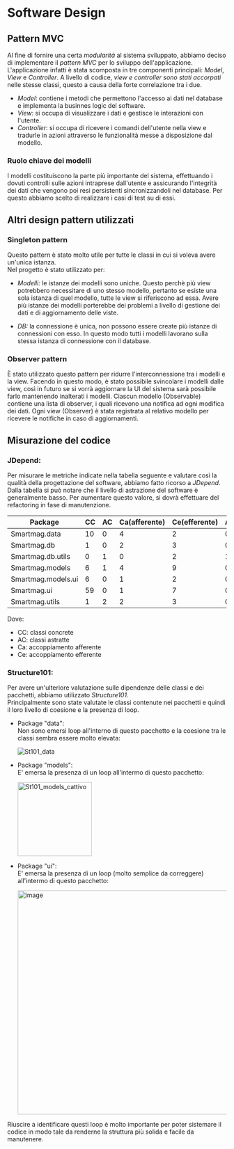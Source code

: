 # Software Design

## Pattern MVC

Al fine di fornire una certa *modularità* al sistema sviluppato, abbiamo deciso di implementare il *pattern MVC* per lo sviluppo dell'applicazione.
L'applicazione infatti è stata scomposta in tre componenti principali: *Model*, *View* e *Controller*.
A livello di codice, *view e controller sono stati accorpati* nelle stesse classi, questo a causa della forte correlazione tra i due.
- *Model*: contiene i metodi che permettono l'accesso ai dati nel database e implementa la businnes logic del software.
- *View*: si occupa di visualizzare i dati e gestisce le interazioni con l'utente.
- *Controller*: si occupa di ricevere i comandi dell'utente nella view e tradurle in azioni attraverso le funzionalità messe a disposizione dal modello.

### Ruolo chiave dei modelli

I modelli costituiscono la parte più importante del sistema, effettuando i dovuti controlli sulle azioni intraprese dall'utente e assicurando l'integrità dei dati che vengono poi resi persistenti sincronizzandoli nel database. Per questo abbiamo scelto di realizzare i casi di test su di essi.


## Altri design pattern utilizzati

### Singleton pattern

Questo pattern è stato molto utile per tutte le classi in cui si voleva avere un'unica istanza.  
Nel progetto è stato utilizzato per:

- _Modelli:_ le istanze dei modelli sono uniche. Questo perchè più view potrebbero necessitare di uno stesso modello, pertanto se esiste una sola
  istanza di quel modello, tutte le view si riferiscono ad essa.
  Avere più istanze dei modelli porterebbe dei problemi a livello di gestione dei dati e di aggiornamento delle viste.
  
- _DB:_ la connessione è unica, non possono essere create più istanze di connessioni con esso. In questo modo tutti i modelli lavorano sulla stessa istanza di connessione con il database.

### Observer pattern
È stato utilizzato questo pattern per ridurre l'interconnessione tra i modelli e la view.
Facendo in questo modo, è stato possibile svincolare i modelli dalle view, così in futuro se si vorrà aggiornare la UI del sistema sarà possibile farlo mantenendo inalterati i modelli.
Ciascun modello (Observable) contiene una lista di observer, i quali ricevono una notifica ad ogni modifica dei dati.
Ogni view (Observer) è stata registrata al relativo modello per ricevere le notifiche in caso di aggiornamenti.

## Misurazione del codice
### JDepend:
Per misurare le metriche indicate nella tabella seguente e valutare così la qualità della progettazione del software, abbiamo fatto ricorso a *JDepend*.  
Dalla tabella si può notare che il livello di astrazione del software è generalmente basso. Per aumentare questo valore, si dovrà effettuare del refactoring in fase di manutenzione.

| Package            | CC | AC | Ca(afferente) | Ce(efferente)  | Astrazione | Instabilità |
|--------------------|----|----|---------------|----------------|------------|-------------|
| Smartmag.data      | 10 | 0  | 4             | 2              | 0.00       | 0.33        |
| Smartmag.db        | 1  | 0  | 2             | 3              | 0.00       | 0.60        |            
| Smartmag.db.utils  | 0  | 1  | 0             | 2              | 1.00       | 1.00        |
| Smartmag.models    | 6  | 1  | 4             | 9              | 0.14       | 0.69        |
| Smartmag.models.ui | 6  | 0  | 1             | 2              | 0.00       | 0.66        |
| Smartmag.ui        | 59 | 0  | 1             | 7              | 0.00       | 0.87        |
| Smartmag.utils     | 1  | 2  | 2             | 3              | 0.66       | 0.60        |

Dove:
- CC: classi concrete
- AC: classi astratte
- Ca: accoppiamento afferente
- Ce: accoppiamento efferente

### Structure101:
Per avere un'ulteriore valutazione sulle dipendenze delle classi e dei pacchetti, abbiamo utilizzato *Structure101*.  
Principalmente sono state valutate le classi contenute nei pacchetti e quindi il loro livello di coesione e la presenza di loop.

- Package "data":  
  Non sono emersi loop all'interno di questo pacchetto e la coesione tra le classi sembra essere molto elevata:

  ![St101_data](https://github.com/JohnnyLAmpAz/smartmag/assets/145765934/bdb2f44b-9a5c-4a67-ac87-08f7d60d57df)

- Package "models":  
  E' emersa la presenza di un loop all'intermo di questo pacchetto:

  <img width="170" alt="St101_models_cattivo" src="https://github.com/JohnnyLAmpAz/smartmag/assets/145765934/0b605d8a-dbcd-4e19-85ff-74e9a44c3845">

- Package "ui":  
  E' emersa la presenza di un loop (molto semplice da correggere) all'intermo di questo pacchetto:
  
  <img width="515" alt="image" src="https://github.com/JohnnyLAmpAz/smartmag/assets/145765934/573e0152-5110-4b68-8029-62930bf4977d">


Riuscire a identificare questi loop è molto importante per poter sistemare il codice in modo tale da renderne la struttura più solida e facile da manutenere.


